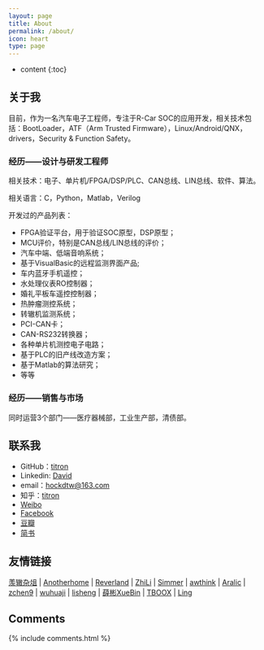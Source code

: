 ```yaml
---
layout: page
title: About
permalink: /about/
icon: heart
type: page
---
```


* content
{:toc}

## 关于我

目前，作为一名汽车电子工程师，专注于R-Car SOC的应用开发，相关技术包括：BootLoader，ATF（Arm Trusted Firmware），Linux/Android/QNX，drivers，Security & Function Safety。

### 经历——设计与研发工程师

相关技术：电子、单片机/FPGA/DSP/PLC、CAN总线、LIN总线、软件、算法。

相关语言：C，Python，Matlab，Verilog

开发过的产品列表：
- FPGA验证平台，用于验证SOC原型，DSP原型；
- MCU评价，特别是CAN总线/LIN总线的评价；
- 汽车中端、低端音响系统；
- 基于VisualBasic的远程监测界面产品;
- 车内蓝牙手机遥控；
- 水处理仪表RO控制器；
- 婚礼平板车遥控控制器；
- 热肿瘤测控系统；
- 转辙机监测系统；
- PCI-CAN卡；
- CAN-RS232转换器；
- 各种单片机测控电子电路；
- 基于PLC的旧产线改造方案；
- 基于Matlab的算法研究；
- 等等

### 经历——销售与市场
同时运营3个部门——医疗器械部，工业生产部，清债部。

## 联系我

* GitHub：[titron](https://github.com/titron)
* Linkedin: [David](https://www.linkedin.com/in/dong-tiezhuang/)
* email：hockdtw@163.com
* 知乎：[titron](https://www.zhihu.com/people/titron)
* [Weibo](...)
* [Facebook](...)
* [豆瓣](...)
* [简书](...)

## 友情链接

[羡辙杂俎](http://zhangwenli.com/blog) \| [Anotherhome](https://www.anotherhome.net) \| [Reverland](http://reverland.org/) \| [ZhiLi](http://lizhipower.github.io/) \| [Simmer](http://simmer-jun.github.io/) \| [awthink](http://awthink.net/) \| [Aralic](http://aralic.github.io/) \| [zchen9](http://www.chen9.info/) \| [wuhuaji](http://wuhuaji.me/) \| [lisheng](http://www.lishengcn.cn/) \| [薛彬XueBin](http://axuebin.com/blog/) \| [TBOOX](http://www.tboox.org/cn/) \|  [Ling](http://linglinyp.com/)

## Comments

{% include comments.html %}
